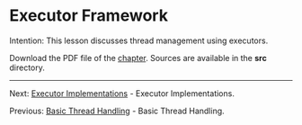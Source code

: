 # Executor Framework

Intention: This lesson discusses thread management using executors.

Download the PDF file of the [chapter](chapter_29.pdf). Sources are available in the <b>src</b> directory.

<hr>

Next: [Executor Implementations](chapter_30.md "Executor Implementations") - Executor Implementations.

Previous: [Basic Thread Handling](chapter_28.md "Basic Thread Handling") - Basic Thread Handling.